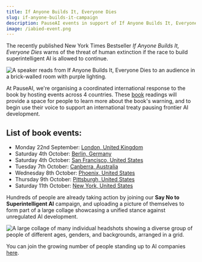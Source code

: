 ```yaml
---
title: If Anyone Builds It, Everyone Dies
slug: if-anyone-builds-it-campaign
description: PauseAI events in support of If Anyone Builds It, Everyone Dies
image: /iabied-event.png
---
```


The recently published New York Times Bestseller _If Anyone Builds It, Everyone Dies_ warns of the threat of human extinction if the race to build superintelligent AI is allowed to continue.

![A speaker reads from If Anyone Builds It, Everyone Dies to an audience in a brick-walled room with purple lighting.](/iabied-event.png)

At PauseAI, we're organising a coordinated international response to the book by hosting events across 4 countries. These [book](https://ifanyonebuildsit.com/) readings will provide a space for people to learn more about the book's warning, and to begin use their voice to support an international treaty pausing frontier AI development.

## List of book events:

- Monday 22nd September: [London, United Kingdom](https://luma.com/ho3xb7xf)
- Saturday 4th October: [Berlin, Germany](https://luma.com/boyte8ot)
- Saturday 4th October: [San Francisco, United States](https://luma.com/1h4nc48h)
- Tuesday 7th October: [Canberra, Australia](https://luma.com/tw6clgd4)
- Wednesday 8th October: [Phoenix, United States](https://luma.com/rw8803di)
- Thursday 9th October: [Pittsburgh, United States](https://luma.com/brtorpxh)
- Saturday 11th October: [New York, United States](https://luma.com/asa28ws0)

Hundreds of people are already taking action by joining our **Say No to Superintelligent AI** campaign, and uploading a picture of themselves to form part of a large collage showcasing a unified stance against unregulated AI development.

![A large collage of many individual headshots showing a diverse group of people of different ages, genders, and backgrounds, arranged in a grid.](/gandr-collage-2-.jpg)

You can join the growing number of people standing up to AI companies [here](https://pauseai.info/sayno).
